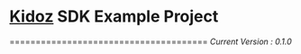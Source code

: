 # [Kidoz][] SDK Example Project


======================================
*Current Version : 0.1.0* 

[Kidoz]: http://www.kidoz.net
